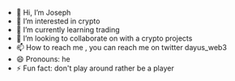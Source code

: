 - 👋 Hi, I’m Joseph 
- 👀 I’m interested in crypto 
- 🌱 I’m currently learning  trading
- 💞️ I’m looking to collaborate on with a crypto projects 
- 📫 How to reach me , you can reach me on twitter dayus_web3
- 😄 Pronouns: he
- ⚡ Fun fact: don't play around rather be a player

<!---
awejose/awejose is a ✨ special ✨ repository because its `README.md` (this file) appears on your GitHub profile.
You can click the Preview link to take a look at your changes.
--->
